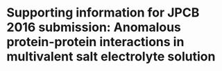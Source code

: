 # Supporting information for JPCB 2016 submission: Anomalous protein-protein interactions in multivalent salt electrolyte solution
